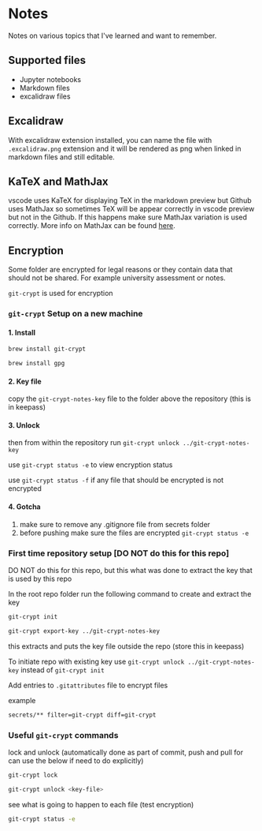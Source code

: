 # Notes

Notes on various topics that I've learned and want to remember.

## Supported files

* Jupyter notebooks
* Markdown files
* excalidraw files

## Excalidraw

With excalidraw extension installed, you can name the file with `.excalidraw.png` extension and it will be rendered as png when linked in markdown files and still editable.

## KaTeX and MathJax

vscode uses KaTeX for displaying TeX in the markdown preview but Github uses MathJax so sometimes TeX will be appear correctly in vscode preview but not in the Github. If this happens make sure MathJax variation is used correctly. More info on MathJax can be found [here](https://math.meta.stackexchange.com/questions/5020/mathjax-basic-tutorial-and-quick-reference).

## Encryption

Some folder are encrypted for legal reasons or they contain data that should not be shared. For example university assessment or notes.

`git-crypt` is used for encryption

### `git-crypt` Setup on a new machine

#### 1. Install

```sh
brew install git-crypt
```

```sh
brew install gpg
```

#### 2. Key file

copy the `git-crypt-notes-key` file to the folder above the repository (this is in keepass)

#### 3. Unlock

then from within the repository run `git-crypt unlock ../git-crypt-notes-key`

use `git-crypt status -e` to view encryption status

use `git-crypt status -f` if any file that should be encrypted is not encrypted

#### 4. Gotcha

1. make sure to remove any .gitignore file from secrets folder
2. before pushing make sure the files are encrypted `git-crypt status -e`

### First time repository setup [DO NOT do this for this repo]

DO NOT do this for this repo, but this what was done to extract the key that is used by this repo 

In the root repo folder run the following command to create and extract the key

```sh
git-crypt init
```

```sh
git-crypt export-key ../git-crypt-notes-key
```

this extracts and puts the key file outside the repo (store this in keepass)

To initiate repo with existing key use `git-crypt unlock ../git-crypt-notes-key` instead of `git-crypt init`

Add entries to `.gitattributes` file to encrypt files

example

```sh
secrets/** filter=git-crypt diff=git-crypt
```

### Useful `git-crypt` commands

lock and unlock (automatically done as part of commit, push and pull for can use the below if need to do explicitly)

```sh
git-crypt lock
```

```sh
git-crypt unlock <key-file>
```

see what is going to happen to each file (test encryption)

```sh
git-crypt status -e
```